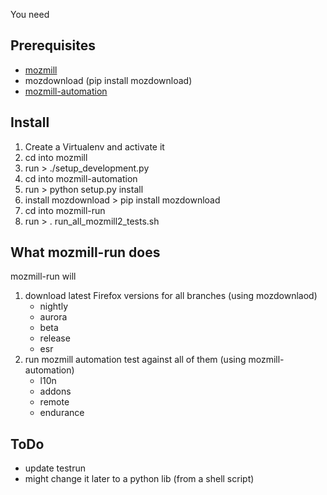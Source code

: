 You need

## Prerequisites

* [mozmill](https://github.com/mozilla/mozmill)
* mozdownload (pip install mozdownload)
* [mozmill-automation](https://github.com/whimboo/mozmill-automation)

## Install

1. Create a Virtualenv and activate it
2. cd into mozmill
3. run > ./setup_development.py
4. cd into mozmill-automation
5. run > python setup.py install
6. install mozdownload > pip install mozdownload
7. cd into mozmill-run
8. run > . run_all_mozmill2_tests.sh

## What mozmill-run does

mozmill-run will

1. download latest Firefox versions for all branches (using mozdownlaod)
    * nightly
    * aurora
    * beta
    * release
    * esr
2. run mozmill automation test against all of them (using mozmill-automation)
    * l10n
    * addons
    * remote
    * endurance

## ToDo

* update testrun
* might change it later to a python lib (from a shell script)
